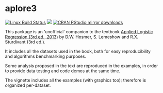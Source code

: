 # aplore3

[![Linux Build Status](https://travis-ci.org/lbraglia/aplore3.svg?branch=master)](https://travis-ci.org/lbraglia/aplore3)
[![](http://www.r-pkg.org/badges/version/aplore3)](http://www.r-pkg.org/pkg/aplore3)
[![CRAN RStudio mirror downloads](http://cranlogs.r-pkg.org/badges/aplore3)](http://www.r-pkg.org/pkg/aplore3)


This package is an 'unofficial' companion to the textbook [Applied Logistic
Regression (3rd ed., 2013)](http://www.wiley.com/WileyCDA/WileyTitle/productCd-0470582472.html) by D.W. Hosmer, S. Lemeshow and
R.X. Sturdivant (3rd ed.).

It includes all the datasets used in the book, both for easy
reproducibility and algorithms benchmarking purposes.

Some analysis proposed in the text are reproduced in the examples,
in order to provide data testing and code demos at the same time.

The vignette includes all the examples (with graphics too); therefore is
organized per-dataset.
